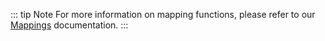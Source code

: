 ::: tip Note
For more information on mapping functions, please refer to our [Mappings](../../build/mapping/evm-mappings.md) documentation.
:::
